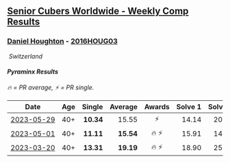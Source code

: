 <style>table {white-space: nowrap;}</style>
<link rel="stylesheet" type="text/css" href="/scw-comp/css/flags.css" />

## [Senior Cubers Worldwide - Weekly Comp Results](/scw-comp/results/)
### [Daniel Houghton](README.md) - [2016HOUG03](https://www.worldcubeassociation.org/persons/2016HOUG03?event=pyram)

<i class="flag flag-CH" />&nbsp;Switzerland

#### Pyraminx Results

<span style="white-space: nowrap;">🔥 = PR average</span>, <span style="white-space: nowrap;">⚡ = PR single</span>.

| Date | Age | Single | Average | Awards | Solve 1 | Solve 2 | Solve 3 | Solve 4 | Solve 5 | Video |
| :--: | :--: | --: | --: | :--: | --: | --: | --: | --: | --: | :-- |
| [2023-05-29](../../results/2023-05-29/pyram.md) | 40+ | **10.34** | 15.55 | ⚡ | 14.14 | 20.81 | **10.34** | 14.98 | 17.53 | [Desktop](https://www.facebook.com/events/3552780501633678/permalink/3559185937659801) / [Mobile](https://m.facebook.com/events/3552780501633678?view=permalink&id=3559185937659801) |
| [2023-05-01](../../results/2023-05-01/pyram.md) | 40+ | **11.11** | **15.54** | 🔥 ⚡ | 15.91 | 14.89 | 18.34 | **11.11** | 15.81 | [Desktop](https://www.facebook.com/events/1407988503335303/permalink/1414419589358861) / [Mobile](https://m.facebook.com/events/1407988503335303?view=permalink&id=1414419589358861) |
| [2023-03-20](../../results/2023-03-20/pyram.md) | 40+ | **13.31** | **19.19** | 🔥 ⚡ | 18.90 | 25.95 | 22.24 | **13.31** | 16.42 | [Desktop](https://www.facebook.com/events/171663595723883/permalink/176301028593473) / [Mobile](https://m.facebook.com/events/171663595723883?view=permalink&id=176301028593473) |


<!-- Global site tag (gtag.js) - Google Analytics -->
<script async src="https://www.googletagmanager.com/gtag/js?id=UA-86348435-3"></script>
<script>window.dataLayer = window.dataLayer || []; function gtag() {dataLayer.push(arguments);} gtag('js', new Date()); gtag('config', 'UA-86348435-3');</script>
